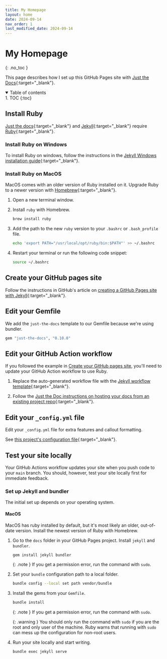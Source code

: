```yaml
---
title: My Homepage
layout: home
date: 2024-09-14
nav_order: 1
last_modified_date: 2024-09-14
---
```


# My Homepage
{: .no_toc }

This page describes how I set up this GitHub Pages site with [Just the Docs]{:target="_blank"}.

<details open markdown="block">
  <summary>
    Table of contents
  </summary>
1. TOC
{:toc}
</details>

## Install Ruby

[Just the docs]{:target="_blank"} and [Jekyll]{:target="_blank"} require [Ruby]{:target="_blank"}.

### Install Ruby on Windows

To install Ruby on windows, follow the instructions in the [Jekyll Windows installation guide]{:target="_blank"}.

### Install Ruby on MacOS

MacOS comes with an older version of Ruby installed on it. Upgrade Ruby to a newer version with [Homebrew]{:target="_blank"}.

1. Open a new terminal window.

1. Install `ruby` with Homebrew.

    ```bash
    brew install ruby
    ```

1. Add the path to the new `ruby` version to your `.bashrc` or `.bash_profile` file.

    ```bash
    echo 'export PATH="/usr/local/opt/ruby/bin:$PATH"' >> ~/.bashrc
    ```

1. Restart your terminal or run the following code snippet:

    ```bash
    source ~/.bashrc
    ```

## Create your GitHub pages site

Follow the instructions in GitHub's article on [creating a GitHub Pages site with Jekyll]{:target="_blank"}.

## Edit your Gemfile

We add the `just-the-docs` template to our Gemfile because we're using bundler.

```ruby
gem "just-the-docs", "0.10.0"
```

## Edit your GitHub Action workflow

If you followed the example in [Create your GitHub pages site](#create-your-github-pages-site), you'll need to update your
GitHub Action workflow to use Ruby.

1. Replace the auto-generated workflow file with the [Jekyll workflow template]{:target="_blank"}.

1. Follow the [Just the Doc instructions on hosting your docs from an existing project repo]{:target="_blank"}.

## Edit your `_config.yml` file

Edit your `_config.yml` file for extra features and callout formatting.

See [this project's configuration file]{:target="_blank"}.

## Test your site locally

Your GitHub Actions workflow updates your site when you push code to your `main` branch.
You should, however, test your site locally first for immediate feedback.

### Set up Jekyll and bundler

The initial set up depends on your operating system.

#### MacOS

MacOS has ruby installed by default, but it's most likely an older, out-of-date version. Install the newest version of
Ruby with Homebrew.

1. Go to the `docs` folder in your GitHub Pages project. Install `jekyll` and `bundler`.

    ```bash
    gem install jekyll bundler
    ```

    {: .note }
    If you get a permission error, run the command with `sudo`.

1. Set your `bundle` configuration path to a local folder.

    ```bash
    bundle config --local set path vendor/bundle
    ```

1. Install the gems from your `Gemfile`.

    ```bash
    bundle install
    ```

    {: .note }
    If you get a permission error, run the command with `sudo`.

    {: .warning }
    You should only run the command with `sudo` if you are the root and only user of the machine. Ruby warns that running
    with `sudo` can mess up the configuration for non-root users.

1. Run your site locally and start writing.

    ```bash
    bundle exec jekyll serve
    ```

[Just the docs]: https://just-the-docs.com/
[Jekyll]: https://jekyllrb.com/
[Ruby]: https://www.ruby-lang.org/en/
[Jekyll Windows installation guide]: https://jekyllrb.com/docs/installation/windows/
[Homebrew]: https://brew.sh/
[creating a GitHub Pages site with Jekyll]: https://docs.github.com/en/pages/setting-up-a-github-pages-site-with-jekyll/creating-a-github-pages-site-with-jekyll
[Jekyll workflow template]: https://github.com/just-the-docs/just-the-docs-template/blob/main/.github/workflows/pages.yml
[Just the Doc instructions on hosting your docs from an existing project repo]: https://github.com/just-the-docs/just-the-docs-template/blob/main/README.md#hosting-your-docs-from-an-existing-project-repo
[this project's configuration file]: https://github.com/greg-martinez44/greg-martinez44.github.io/blob/main/docs/_config.yml
